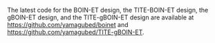 The latest code for the BOIN-ET design, the TITE-BOIN-ET design, the gBOIN-ET design, and the TITE-gBOIN-ET design are available at https://github.com/yamagubed/boinet and https://github.com/yamagubed/TITE-gBOIN-ET.
